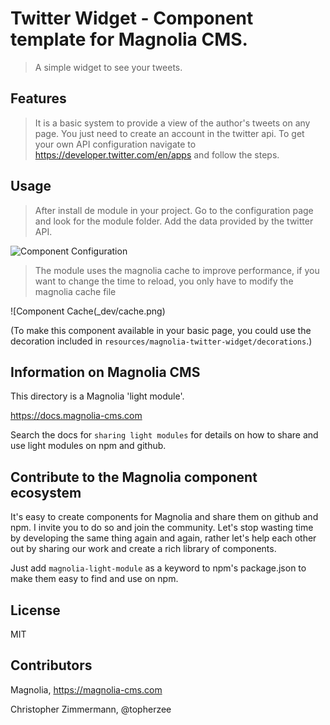 # Twitter Widget - Component template for Magnolia CMS.

> A simple widget to see your tweets.

## Features
> It is a basic system to provide a view of the author's tweets on any page. You just need to create an account in the twitter api.
> To get your own API configuration navigate to https://developer.twitter.com/en/apps and follow the steps.


## Usage
> After install de module in your project.
> Go to the configuration page and look for the module folder. Add the data provided by the twitter API.


![Component Configuration](_dev/config.png)

> The module uses the magnolia cache to improve performance, if you want to change the time to reload, you only have to modify the magnolia cache file

![Component Cache(_dev/cache.png)


(To make this component available in your basic page, you could use the decoration included in `resources/magnolia-twitter-widget/decorations`.)


## Information on Magnolia CMS
This directory is a Magnolia 'light module'.

https://docs.magnolia-cms.com

Search the docs for `sharing light modules` for details on how to share and use light modules on npm and github.


## Contribute to the Magnolia component ecosystem
It's easy to create components for Magnolia and share them on github and npm. I invite you to do so and join the community. Let's stop wasting time by developing the same thing again and again, rather let's help each other out by sharing our work and create a rich library of components.

Just add `magnolia-light-module` as a keyword to npm's package.json to make them easy to find and use on npm.

## License

MIT

## Contributors

Magnolia, https://magnolia-cms.com

Christopher Zimmermann, @topherzee